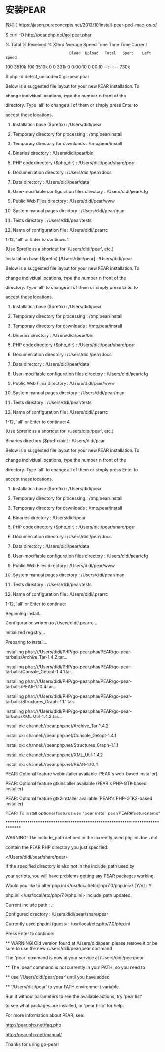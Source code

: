 # 安装PEAR

教程：https://jason.pureconcepts.net/2012/10/install-pear-pecl-mac-os-x/

$  curl -O http://pear.php.net/go-pear.phar

  % Total    % Received % Xferd  Average Speed   Time    Time     Time  Current

                                 Dload  Upload   Total   Spent    Left  Speed

100 3510k  100 3510k    0     0   331k      0  0:00:10  0:00:10 --:--:--  730k

$ php -d detect\_unicode=0 go-pear.phar

Below is a suggested file layout for your new PEAR installation.  To

change individual locations, type the number in front of the

directory.  Type 'all' to change all of them or simply press Enter to

accept these locations.



 1. Installation base \($prefix\)                   : /Users/didi/pear

 2. Temporary directory for processing            : /tmp/pear/install

 3. Temporary directory for downloads             : /tmp/pear/install

 4. Binaries directory                            : /Users/didi/pear/bin

 5. PHP code directory \($php\_dir\)                 : /Users/didi/pear/share/pear

 6. Documentation directory                       : /Users/didi/pear/docs

 7. Data directory                                : /Users/didi/pear/data

 8. User-modifiable configuration files directory : /Users/didi/pear/cfg

 9. Public Web Files directory                    : /Users/didi/pear/www

10. System manual pages directory                 : /Users/didi/pear/man

11. Tests directory                               : /Users/didi/pear/tests

12. Name of configuration file                    : /Users/didi/.pearrc



1-12, 'all' or Enter to continue: 1

\(Use $prefix as a shortcut for '/Users/didi/pear', etc.\)

Installation base \($prefix\) \[/Users/didi/pear\] : /Users/didi/pear



Below is a suggested file layout for your new PEAR installation.  To

change individual locations, type the number in front of the

directory.  Type 'all' to change all of them or simply press Enter to

accept these locations.



 1. Installation base \($prefix\)                   : /Users/didi/pear

 2. Temporary directory for processing            : /tmp/pear/install

 3. Temporary directory for downloads             : /tmp/pear/install

 4. Binaries directory                            : /Users/didi/pear/bin

 5. PHP code directory \($php\_dir\)                 : /Users/didi/pear/share/pear

 6. Documentation directory                       : /Users/didi/pear/docs

 7. Data directory                                : /Users/didi/pear/data

 8. User-modifiable configuration files directory : /Users/didi/pear/cfg

 9. Public Web Files directory                    : /Users/didi/pear/www

10. System manual pages directory                 : /Users/didi/pear/man

11. Tests directory                               : /Users/didi/pear/tests

12. Name of configuration file                    : /Users/didi/.pearrc



1-12, 'all' or Enter to continue: 4

\(Use $prefix as a shortcut for '/Users/didi/pear', etc.\)

Binaries directory \[$prefix/bin\] : /Users/didi/pear



Below is a suggested file layout for your new PEAR installation.  To

change individual locations, type the number in front of the

directory.  Type 'all' to change all of them or simply press Enter to

accept these locations.



 1. Installation base \($prefix\)                   : /Users/didi/pear

 2. Temporary directory for processing            : /tmp/pear/install

 3. Temporary directory for downloads             : /tmp/pear/install

 4. Binaries directory                            : /Users/didi/pear

 5. PHP code directory \($php\_dir\)                 : /Users/didi/pear/share/pear

 6. Documentation directory                       : /Users/didi/pear/docs

 7. Data directory                                : /Users/didi/pear/data

 8. User-modifiable configuration files directory : /Users/didi/pear/cfg

 9. Public Web Files directory                    : /Users/didi/pear/www

10. System manual pages directory                 : /Users/didi/pear/man

11. Tests directory                               : /Users/didi/pear/tests

12. Name of configuration file                    : /Users/didi/.pearrc



1-12, 'all' or Enter to continue:

Beginning install...

Configuration written to /Users/didi/.pearrc...

Initialized registry...

Preparing to install...

installing phar:///Users/didi/PHP/go-pear.phar/PEAR/go-pear-tarballs/Archive\_Tar-1.4.2.tar...

installing phar:///Users/didi/PHP/go-pear.phar/PEAR/go-pear-tarballs/Console\_Getopt-1.4.1.tar...

installing phar:///Users/didi/PHP/go-pear.phar/PEAR/go-pear-tarballs/PEAR-1.10.4.tar...

installing phar:///Users/didi/PHP/go-pear.phar/PEAR/go-pear-tarballs/Structures\_Graph-1.1.1.tar...

installing phar:///Users/didi/PHP/go-pear.phar/PEAR/go-pear-tarballs/XML\_Util-1.4.2.tar...

install ok: channel://pear.php.net/Archive\_Tar-1.4.2

install ok: channel://pear.php.net/Console\_Getopt-1.4.1

install ok: channel://pear.php.net/Structures\_Graph-1.1.1

install ok: channel://pear.php.net/XML\_Util-1.4.2

install ok: channel://pear.php.net/PEAR-1.10.4

PEAR: Optional feature webinstaller available \(PEAR's web-based installer\)

PEAR: Optional feature gtkinstaller available \(PEAR's PHP-GTK-based installer\)

PEAR: Optional feature gtk2installer available \(PEAR's PHP-GTK2-based installer\)

PEAR: To install optional features use "pear install pear/PEAR\#featurename"



\*\*\*\*\*\*\*\*\*\*\*\*\*\*\*\*\*\*\*\*\*\*\*\*\*\*\*\*\*\*\*\*\*\*\*\*\*\*\*\*\*\*\*\*\*\*\*\*\*\*\*\*\*\*\*\*\*\*\*\*\*\*\*\*\*\*\*\*\*\*\*\*\*\*\*\*\*\*

WARNING!  The include\_path defined in the currently used php.ini does not

contain the PEAR PHP directory you just specified:

&lt;/Users/didi/pear/share/pear&gt;

If the specified directory is also not in the include\_path used by

your scripts, you will have problems getting any PEAR packages working.





Would you like to alter php.ini &lt;/usr/local/etc/php/7.0/php.ini&gt;? \[Y/n\] : Y



php.ini &lt;/usr/local/etc/php/7.0/php.ini&gt; include\_path updated.



Current include path           : .:

Configured directory           : /Users/didi/pear/share/pear

Currently used php.ini \(guess\) : /usr/local/etc/php/7.0/php.ini

Press Enter to continue:



\*\* WARNING! Old version found at /Users/didi/pear, please remove it or be sure to use the new /Users/didi/pear/pear command



The 'pear' command is now at your service at /Users/didi/pear/pear



\*\* The 'pear' command is not currently in your PATH, so you need to

\*\* use '/Users/didi/pear/pear' until you have added

\*\* '/Users/didi/pear' to your PATH environment variable.



Run it without parameters to see the available actions, try 'pear list'

to see what packages are installed, or 'pear help' for help.



For more information about PEAR, see:



  http://pear.php.net/faq.php

  http://pear.php.net/manual/



Thanks for using go-pear!



